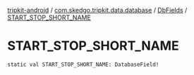[tripkit-android](../../index.md) / [com.skedgo.tripkit.data.database](../index.md) / [DbFields](index.md) / [START_STOP_SHORT_NAME](./-s-t-a-r-t_-s-t-o-p_-s-h-o-r-t_-n-a-m-e.md)

# START_STOP_SHORT_NAME

`static val START_STOP_SHORT_NAME: DatabaseField!`